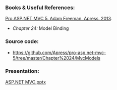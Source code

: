 ### Books & Useful References: 
[Pro ASP.NET MVC 5. Adam Freeman. Apress. 2013](http://www.apress.com/us/book/9781430265290).
 - *Chapter 24:* Model Binding

### Source code: 
- https://github.com/Apress/pro-asp.net-mvc-5/tree/master/Chapter%2024/MvcModels

### Presentation: 
[ASP.NET MVC.pptx](https://github.com/EPM-RD-NETLAB/ASP.NET.MVC/tree/master/Presentations)
